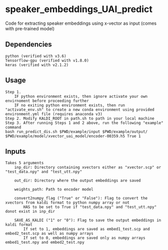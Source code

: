 # speaker_embeddings_UAI_predict
Code for extracting speaker embeddings using x-vector as input (comes with pre-trained model)

## Dependencies

    python (verified with v3.6)
    Tensorflow-gpu (verified with v1.8.0)
    keras (verified with v2.1.2)

## Usage

    Step 1. 
        IF python environment exists, then ignore activate your own envirnoment before proceeding further
        IF no exiting python environment exists, then run "activate_env.sh" to create a new conda environment using provided environment.yml file (requires anaconda v3)
    Step 2. Modify KALDI_ROOT in path.sh to path in your local machine
    Step 3. After running Steps 1 and 2 above, run the following "example" command
    bash run_predict_dis.sh $PWD/example/input $PWD/example/output/ $PWD/example/model/xvector_uai_model/encoder-00359.h5 True 1

## Inputs
    Takes 5 arguments
        inp_dir: Directory containing xvectors either as "xvector.scp" or "test_data.npy" and "test_utt.npy"
        
        out_dir: Directory where the output embeddings are saved
        
        weights_path: Path to encoder model
        
        convert2numpy_flag ("True" or "False"): Flag to convert the xvectors from kaldi format to python numpy array or not
            HAS to be set to True if "test_data.npy" and "test_utt.npy" donot exist in inp_dir
        
        SAVE_AS_KALDI ("1" or "0"): Flag to save the output embeddings in kaldi format
            If set to 1, embeddings are saved as embed1_test.scp and embed2_test.scp as well as numpy arrays
            If set to 0, embeddings are saved only as numpy arrays embed1_test.npy and embed2_test.npy
